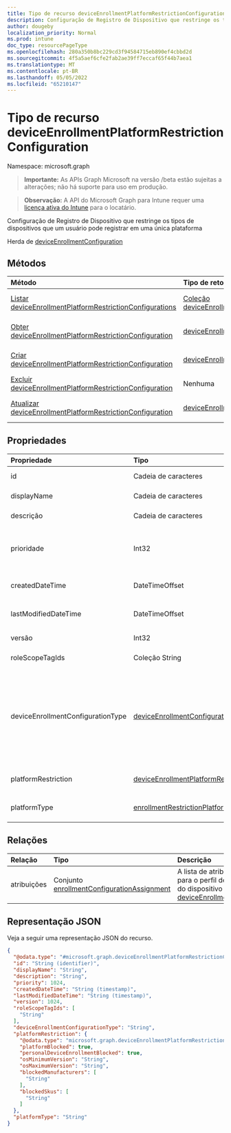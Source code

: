 ```yaml
---
title: Tipo de recurso deviceEnrollmentPlatformRestrictionConfiguration
description: Configuração de Registro de Dispositivo que restringe os tipos de dispositivos que um usuário pode registrar em uma única plataforma
author: dougeby
localization_priority: Normal
ms.prod: intune
doc_type: resourcePageType
ms.openlocfilehash: 280a350b8bc229cd3f94584715eb890ef4cbbd2d
ms.sourcegitcommit: 4f5a5aef6cfe2fab2ae39ff7eccaf65f44b7aea1
ms.translationtype: MT
ms.contentlocale: pt-BR
ms.lasthandoff: 05/05/2022
ms.locfileid: "65210147"
---
```

# <a name="deviceenrollmentplatformrestrictionconfiguration-resource-type"></a>Tipo de recurso deviceEnrollmentPlatformRestrictionConfiguration

Namespace: microsoft.graph

> **Importante:** As APIs Graph Microsoft na versão /beta estão sujeitas a alterações; não há suporte para uso em produção.

> **Observação:** A API do Microsoft Graph para Intune requer uma [licença ativa do Intune](https://go.microsoft.com/fwlink/?linkid=839381) para o locatário.

Configuração de Registro de Dispositivo que restringe os tipos de dispositivos que um usuário pode registrar em uma única plataforma


Herda de [deviceEnrollmentConfiguration](../resources/intune-shared-deviceenrollmentconfiguration.md)

## <a name="methods"></a>Métodos
|Método|Tipo de retorno|Descrição|
|:---|:---|:---|
|[Listar deviceEnrollmentPlatformRestrictionConfigurations](../api/intune-onboarding-deviceenrollmentplatformrestrictionconfiguration-list.md)|[Coleção deviceEnrollmentPlatformRestrictionConfiguration](../resources/intune-onboarding-deviceenrollmentplatformrestrictionconfiguration.md)|Listar propriedades e relações dos [objetos deviceEnrollmentPlatformRestrictionConfiguration](../resources/intune-onboarding-deviceenrollmentplatformrestrictionconfiguration.md) .|
|[Obter deviceEnrollmentPlatformRestrictionConfiguration](../api/intune-onboarding-deviceenrollmentplatformrestrictionconfiguration-get.md)|[deviceEnrollmentPlatformRestrictionConfiguration](../resources/intune-onboarding-deviceenrollmentplatformrestrictionconfiguration.md)|Ler propriedades e relações do [objeto deviceEnrollmentPlatformRestrictionConfiguration](../resources/intune-onboarding-deviceenrollmentplatformrestrictionconfiguration.md) .|
|[Criar deviceEnrollmentPlatformRestrictionConfiguration](../api/intune-onboarding-deviceenrollmentplatformrestrictionconfiguration-create.md)|[deviceEnrollmentPlatformRestrictionConfiguration](../resources/intune-onboarding-deviceenrollmentplatformrestrictionconfiguration.md)|Crie um novo [objeto deviceEnrollmentPlatformRestrictionConfiguration](../resources/intune-onboarding-deviceenrollmentplatformrestrictionconfiguration.md) .|
|[Excluir deviceEnrollmentPlatformRestrictionConfiguration](../api/intune-onboarding-deviceenrollmentplatformrestrictionconfiguration-delete.md)|Nenhuma|Exclui um [deviceEnrollmentPlatformRestrictionConfiguration](../resources/intune-onboarding-deviceenrollmentplatformrestrictionconfiguration.md).|
|[Atualizar deviceEnrollmentPlatformRestrictionConfiguration](../api/intune-onboarding-deviceenrollmentplatformrestrictionconfiguration-update.md)|[deviceEnrollmentPlatformRestrictionConfiguration](../resources/intune-onboarding-deviceenrollmentplatformrestrictionconfiguration.md)|Atualize as propriedades de [um objeto deviceEnrollmentPlatformRestrictionConfiguration](../resources/intune-onboarding-deviceenrollmentplatformrestrictionconfiguration.md) .|

## <a name="properties"></a>Propriedades
|Propriedade|Tipo|Descrição|
|:---|:---|:---|
|id|Cadeia de caracteres|Identificador exclusivo para a conta Herdada de [deviceEnrollmentConfiguration](../resources/intune-shared-deviceenrollmentconfiguration.md)|
|displayName|Cadeia de caracteres|O nome de exibição da configuração de registro do dispositivo Herdado de [deviceEnrollmentConfiguration](../resources/intune-shared-deviceenrollmentconfiguration.md)|
|descrição|Cadeia de caracteres|A descrição da configuração de registro de dispositivo Herdada de [deviceEnrollmentConfiguration](../resources/intune-shared-deviceenrollmentconfiguration.md)|
|prioridade|Int32|A prioridade é usada quando um usuário existe em vários grupos que recebem a configuração de registro. Os usuários estão sujeitos apenas à configuração com o valor de prioridade mais baixa. Herdada do [deviceEnrollmentConfiguration](../resources/intune-shared-deviceenrollmentconfiguration.md)|
|createdDateTime|DateTimeOffset|Data e hora de criação em UTC da configuração de registro de dispositivo Herdada de [deviceEnrollmentConfiguration](../resources/intune-shared-deviceenrollmentconfiguration.md)|
|lastModifiedDateTime|DateTimeOffset|Data e hora da última modificação em UTC da configuração de registro de dispositivo Herdada de [deviceEnrollmentConfiguration](../resources/intune-shared-deviceenrollmentconfiguration.md)|
|versão|Int32|A versão da configuração de registro de dispositivo Herdada de [deviceEnrollmentConfiguration](../resources/intune-shared-deviceenrollmentconfiguration.md)|
|roleScopeTagIds|Coleção String|Marcas de escopo de função opcionais para as restrições de registro. Herdada do [deviceEnrollmentConfiguration](../resources/intune-shared-deviceenrollmentconfiguration.md)|
|deviceEnrollmentConfigurationType|[deviceEnrollmentConfigurationType](../resources/intune-onboarding-deviceenrollmentconfigurationtype.md)|Suporte para o tipo de configuração de registro herdado de [deviceEnrollmentConfiguration](../resources/intune-shared-deviceenrollmentconfiguration.md). Os valores possíveis são: `unknown`, `limit`, `platformRestrictions`, `windowsHelloForBusiness`, `defaultLimit`, `defaultPlatformRestrictions`, `defaultWindowsHelloForBusiness`, `defaultWindows10EnrollmentCompletionPageConfiguration`, `windows10EnrollmentCompletionPageConfiguration`, `deviceComanagementAuthorityConfiguration`, `singlePlatformRestriction`, `unknownFutureValue` e `enrollmentNotificationsConfiguration`.|
|platformRestriction|[deviceEnrollmentPlatformRestriction](../resources/intune-onboarding-deviceenrollmentplatformrestriction.md)|Restrições baseadas na plataforma, na versão do sistema operacional da plataforma e na propriedade do dispositivo|
|platformType|[enrollmentRestrictionPlatformType](../resources/intune-onboarding-enrollmentrestrictionplatformtype.md)|Tipo de plataforma para a qual essa restrição se aplica. Os valores possíveis são: `allPlatforms`, `ios`, `windows`, `windowsPhone`, `android`, `androidForWork`, `mac`.|

## <a name="relationships"></a>Relações
|Relação|Tipo|Descrição|
|:---|:---|:---|
|atribuições|Conjunto [enrollmentConfigurationAssignment](../resources/intune-onboarding-enrollmentconfigurationassignment.md)|A lista de atribuições de grupo para o perfil de configuração do dispositivo Herdado de [deviceEnrollmentConfiguration](../resources/intune-shared-deviceenrollmentconfiguration.md)|

## <a name="json-representation"></a>Representação JSON
Veja a seguir uma representação JSON do recurso.
<!-- {
  "blockType": "resource",
  "keyProperty": "id",
  "@odata.type": "microsoft.graph.deviceEnrollmentPlatformRestrictionConfiguration"
}
-->
``` json
{
  "@odata.type": "#microsoft.graph.deviceEnrollmentPlatformRestrictionConfiguration",
  "id": "String (identifier)",
  "displayName": "String",
  "description": "String",
  "priority": 1024,
  "createdDateTime": "String (timestamp)",
  "lastModifiedDateTime": "String (timestamp)",
  "version": 1024,
  "roleScopeTagIds": [
    "String"
  ],
  "deviceEnrollmentConfigurationType": "String",
  "platformRestriction": {
    "@odata.type": "microsoft.graph.deviceEnrollmentPlatformRestriction",
    "platformBlocked": true,
    "personalDeviceEnrollmentBlocked": true,
    "osMinimumVersion": "String",
    "osMaximumVersion": "String",
    "blockedManufacturers": [
      "String"
    ],
    "blockedSkus": [
      "String"
    ]
  },
  "platformType": "String"
}
```




